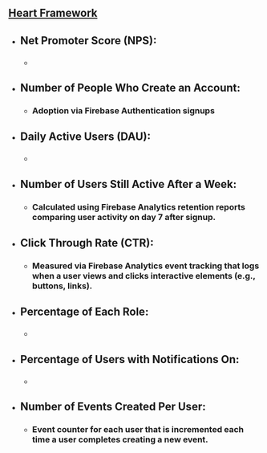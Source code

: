 ## [Heart Framework](https://docs.google.com/presentation/d/1JaEPYMOxfqNZp2mA-OgmcG-ZPt9p1RmYeAu-wL6a75c/edit?usp=sharing)

- ## Net Promoter Score (NPS):
  - ### <how we will collect this metric>

- ## Number of People Who Create an Account:
  - ### Adoption via Firebase Authentication signups

- ## Daily Active Users (DAU):
  - ### <how we will collect this metric>

- ## Number of Users Still Active After a Week:
  - ### Calculated using Firebase Analytics retention reports comparing user activity on day 7 after signup.

- ## Click Through Rate (CTR):
  - ### Measured via Firebase Analytics event tracking that logs when a user views and clicks interactive elements (e.g., buttons, links).

- ## Percentage of Each Role:
  - ### <how we will collect this metric>

- ## Percentage of Users with Notifications On:
  - ### <how we will collect this metric>

- ## Number of Events Created Per User:
  - ### Event counter for each user that is incremented each time a user completes creating a new event.

